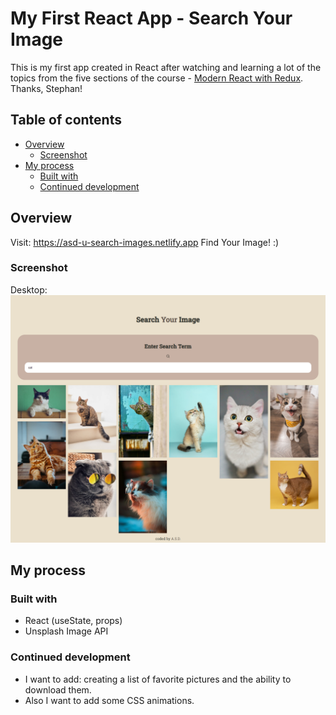 # My First React App - Search Your Image

This is my first app created in React after watching and learning a lot of the topics from the five sections of the course - [Modern React with Redux](https://www.udemy.com/course/react-redux/).
Thanks, Stephan!


## Table of contents

- [Overview](#overview)
  - [Screenshot](#screenshot)
- [My process](#my-process)
  - [Built with](#built-with)
  - [Continued development](#continued-development)

## Overview

Visit: https://asd-u-search-images.netlify.app Find Your Image! :) 

### Screenshot

Desktop:
![](./screenshot/screencapture-asd-u-searchimage.png)

## My process

### Built with

- React (useState, props)
- Unsplash Image API

### Continued development

- I want to add: creating a list of favorite pictures and the ability to download them.
- Also I want to add some CSS animations.
